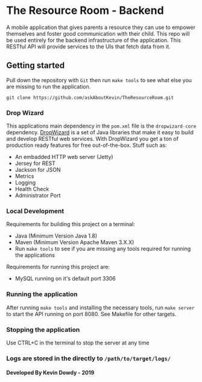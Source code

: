 # The Resource Room - Backend

A mobile application that gives parents a resource they can use to empower themselves and foster good communication with their child. This repo will be used entirely for the backend infrastructure of the application. This RESTful API will provide services to the UIs that fetch data from it.

## Getting started

Pull down the repository with `Git` then run `make tools` to see what else you are missing to run the application.
```
git clone https://github.com/askAboutKevin/TheResourceRoom.git
```
### Drop Wizard

This applications main dependency in the `pom.xml` file is the `dropwizard-core` dependency. 
[DropWizard](https://www.dropwizard.io/1.3.12/docs/index.html) is a set of Java libraries that make it easy to build and develop RESTful web services. 
With DropWizard you get a ton of production ready features for free out-of-the-box. 
Stuff such as:
* An embadded HTTP web server (Jetty)
* Jersey for REST
* Jackson for JSON
* Metrics
* Logging
* Health Check
* Administrator Port

 ### Local Development
 Requirements for building this project on a terminal:
* Java (Minimum Version Java 1.8)
* Maven (Minimum Version Apache Maven 3.X.X)
* Run `make tools` to see if you are missing any tools required for running the applications

Requirements for running this project are:
* MySQL running on it's default port 3306

### Running the application

After running `make tools` and installing the necessary tools, run `make server` to start the API running on port 8080. See Makefile for other targets.

### Stopping the application

Use CTRL+C in the terminal to stop the server at any time

### Logs are stored in the directly to `/path/to/target/logs/` 


#### Developed By Kevin Dowdy - 2019


